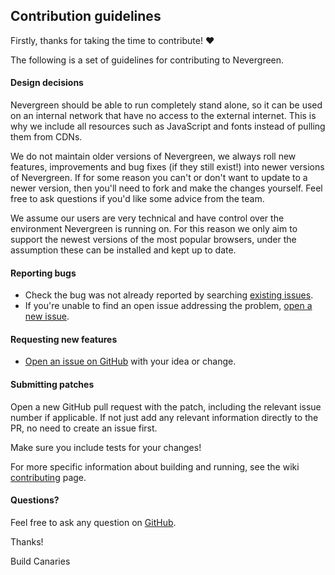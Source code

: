 ## Contribution guidelines

Firstly, thanks for taking the time to contribute! :heart:

The following is a set of guidelines for contributing to Nevergreen.

#### Design decisions

Nevergreen should be able to run completely stand alone, so it can be used on an internal network that have no
access to the external internet. This is why we include all resources such as JavaScript and fonts instead of
pulling them from CDNs.

We do not maintain older versions of Nevergreen, we always roll new features, improvements and bug fixes (if they
still exist!) into newer versions of Nevergreen. If for some reason you can't or don't want to update to a newer version,
then you'll need to fork and make the changes yourself. Feel free to ask questions if you'd like some advice from the
team.

We assume our users are very technical and have control over the environment Nevergreen is running on. For this reason
we only aim to support the newest versions of the most popular browsers, under the assumption these can be installed and
kept up to date.

#### Reporting bugs

- Check the bug was not already reported by searching [existing issues](https://github.com/build-canaries/nevergreen/issues).
- If you're unable to find an open issue addressing the problem, [open a new issue](https://github.com/build-canaries/nevergreen/issues/new).

#### Requesting new features

- [Open an issue on GitHub](https://github.com/build-canaries/nevergreen/issues/new) with your idea or change.

#### Submitting patches

Open a new GitHub pull request with the patch, including the relevant issue number if applicable. If not just add
any relevant information directly to the PR, no need to create an issue first.

Make sure you include tests for your changes!

For more specific information about building and running, see the wiki [contributing](https://github.com/build-canaries/nevergreen/wiki/contributing) page.

#### Questions?

Feel free to ask any question on [GitHub](https://github.com/build-canaries/nevergreen/discussions).

Thanks!

Build Canaries
